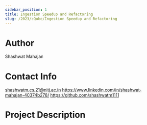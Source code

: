 ```yaml
---
sidebar_position: 1
title: Ingestion Speedup and Refactoring
slug: /2023/cQube/Ingestion Speedup and Refactoring
---
```



# Author
Shashwat Mahajan

# Contact Info
shashwatm.cs.21@nitj.ac.in
https://www.linkedin.com/in/shashwat-mahajan-40374b278/
https://github.com/shashwatm1111

# Project Description

